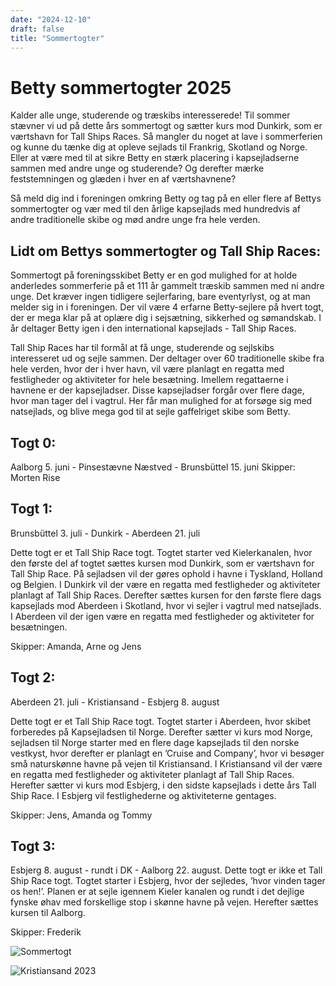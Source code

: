 ```yaml
---
date: "2024-12-10"
draft: false
title: "Sommertogter"
---
```


# Betty sommertogter 2025

Kalder alle unge, studerende og træskibs interesserede! 
Til sommer stævner vi ud på dette års sommertogt og sætter kurs mod Dunkirk, som er værtshavn for Tall Ships Races. 
Så mangler du noget at lave i sommerferien og kunne du tænke dig at opleve sejlads til Frankrig, Skotland og Norge. Eller at være med til at sikre Betty en stærk placering i kapsejladserne sammen med andre unge og studerende? Og derefter mærke feststemningen og glæden i hver en af værtshavnene? 

Så meld dig ind i foreningen omkring Betty og tag på en eller flere af Bettys sommertogter og vær med til den årlige kapsejlads med hundredvis af andre traditionelle skibe og mød andre unge fra hele verden. 

## Lidt om Bettys sommertogter og Tall Ship Races:

Sommertogt på foreningsskibet Betty er en god mulighed for at holde anderledes sommerferie på et 111 år gammelt træskib sammen med ni andre unge. Det kræver ingen tidligere sejlerfaring, bare eventyrlyst, og at man melder sig in i foreningen. Der vil være 4 erfarne Betty-sejlere på hvert togt, der er mega klar på at oplære dig i sejsætning, sikkerhed og sømandskab.
I år deltager Betty igen i den international kapsejlads - Tall Ship Races. 

Tall Ship Races har til formål at få unge, studerende og sejlskibs interesseret ud og sejle sammen. Der deltager over 60 traditionelle skibe fra hele verden, hvor der i hver havn, vil være planlagt en regatta med festligheder og aktiviteter for hele besætning. Imellem regattaerne i havnene er der kapsejladser. Disse kapsejladser forgår over flere dage, hvor man tager del i vagtrul. Her får man mulighed for at forsøge sig med natsejlads, og blive mega god til at sejle gaffelriget skibe som Betty. 


## Togt 0:
Aalborg 5. juni - Pinsestævne Næstved - Brunsbüttel 15. juni
Skipper: Morten Rise

## Togt 1:
Brunsbüttel 3. juli - Dunkirk - Aberdeen 21. juli 

Dette togt er et Tall Ship Race togt. Togtet starter ved Kielerkanalen, hvor den første del af togtet sættes kursen mod Dunkirk, som er værtshavn for Tall Ship Race. På sejladsen vil der gøres ophold i havne i Tyskland, Holland og Belgien. I Dunkirk vil der være en regatta med festligheder og aktiviteter planlagt af Tall Ship Races. Derefter sættes kursen for den første flere dags kapsejlads mod Aberdeen i Skotland, hvor vi sejler i vagtrul med natsejlads. I Aberdeen vil der igen være en regatta med festligheder og aktiviteter for besætningen. 

Skipper:  Amanda, Arne og Jens

## Togt 2:

Aberdeen 21. juli - Kristiansand - Esbjerg 8. august 

Dette togt er et Tall Ship Race togt. Togtet starter i Aberdeen, hvor skibet forberedes på Kapsejladsen til Norge. Derefter sætter vi kurs mod Norge, sejladsen til Norge starter med en flere dage kapsejlads til den norske vestkyst, hvor derefter er planlagt en ’Cruise and Company’, hvor vi besøger små naturskønne havne på vejen til Kristiansand. I Kristiansand vil der være en regatta med festligheder og aktiviteter planlagt af Tall Ship Races. Herefter sætter vi kurs mod Esbjerg, i den sidste kapsejlads i dette års Tall Ship Race. I Esbjerg vil festlighederne og aktiviteterne gentages.

Skipper: Jens, Amanda og Tommy

## Togt 3:

Esbjerg 8. august - rundt i DK - Aalborg 22. august. 
Dette togt er ikke et Tall Ship Race togt. Togtet starter i Esbjerg, hvor der sejledes, ’hvor vinden tager os hen!’. Planen er at sejle igennem Kieler kanalen og rundt i det dejlige fynske øhav med forskellige stop i skønne havne på vejen. Herefter sættes kursen til Aalborg.

Skipper: Frederik 
 



![Sommertogt](/img/Tall_ship_race.png)

![Kristiansand 2023](/img/kristiansand2023.jpg)
